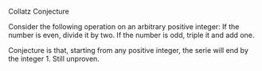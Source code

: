 Collatz Conjecture

Consider the following operation on an arbitrary positive integer:
    If the number is even, divide it by two.
    If the number is odd, triple it and add one.

Conjecture is that, starting from any positive integer, the serie will end by the integer 1.
Still unproven.
